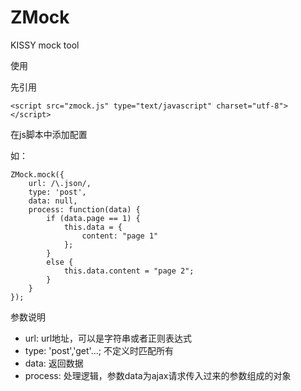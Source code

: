 ZMock
=====

KISSY mock tool

使用  

先引用  

	<script src="zmock.js" type="text/javascript" charset="utf-8"></script>

在js脚本中添加配置

如：

	ZMock.mock({
		url: /\.json/,
		type: 'post',   
		data: null,
		process: function(data) {
			if (data.page == 1) {
				this.data = {
					content: "page 1"
				};
			}
			else {
				this.data.content = "page 2";
			}
		}
	});
	

参数说明 

+ url: url地址，可以是字符串或者正则表达式  
+ type: 'post','get'...; 不定义时匹配所有
+ data: 返回数据 
+ process: 处理逻辑，参数data为ajax请求传入过来的参数组成的对象
